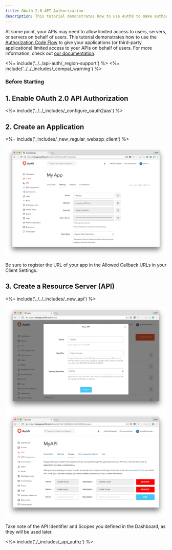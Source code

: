 ```yaml
---
title: OAuth 2.0 API Authorization
description: This tutorial demonstrates how to use Auth0 to make authorized API calls from your web app.
---
```


At some point, your APIs may need to allow limited access to users, servers, or servers on behalf of users. This tutorial demonstrates how to use the [Authorization Code Flow](https://auth0.com/docs/api-auth/tutorials/authorization-code-grant) to give your applications (or third-party applications) limited access to your APIs on behalf of users. For more information, check out [our documentation](https://auth0.com/docs/api-auth).

<%= include('../../api-auth/_region-support') %>
<%= include('../../_includes/_compat_warning') %>

### Before Starting

## 1. Enable OAuth 2.0 API Authorization

<%= include('../../_includes/_configure_oauth2aas') %>

## 2. Create an Application

<%= include('_includes/_new_regular_webapp_client') %>

![App Dashboard](/media/articles/server-platforms/reg_web_app_client.png)

Be sure to register the URL of your app in the Allowed Callback URLs in your Client Settings.

## 3. Create a Resource Server (API) 

<%= include('../../_includes/_new_api') %>

![Create API](/media/articles/api-auth/api-5.png)
![Update Scopes](/media/articles/api-auth/api-6.png)

Take note of the API Identifier and Scopes you defined in the Dashboard, as they will be used later.

<%= include('./_includes/_api_authz') %>